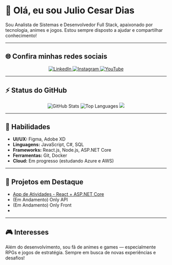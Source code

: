 # 👋 Olá, eu sou Julio Cesar Dias

Sou Analista de Sistemas e Desenvolvedor Full Stack, apaixonado por tecnologia, animes e jogos. Estou sempre disposto a ajudar e compartilhar conhecimento!

---

## 🌐 Confira minhas redes sociais

<p align="center">
  <a href="https://www.linkedin.com/in/jcddossantos/">
    <img src="https://img.shields.io/badge/LinkedIn-0077B5?style=for-the-badge&logo=linkedin&logoColor=white" alt="LinkedIn"/>
  </a>
  <a href="https://www.instagram.com/juliocdias.s/">
    <img src="https://img.shields.io/badge/Instagram-E4405F?style=for-the-badge&logo=instagram&logoColor=white" alt="Instagram"/>
  </a>
  <a href="https://www.youtube.com/@JCDias.s">
    <img src="https://img.shields.io/badge/YouTube-FF0000?style=for-the-badge&logo=youtube&logoColor=white" alt="YouTube"/>
  </a>
</p>

---

## ⚡ Status do GitHub

<p align="center">
  <img src="https://github-readme-stats.vercel.app/api?username=JulioCDias&count_private=true&show_icons=true&theme=radical" alt="GitHub Stats" />
  <img src="https://github-readme-stats.vercel.app/api/top-langs/?username=JulioCDias&layout=compact&theme=radical" alt="Top Languages" />
  <img src="https://github-profile-trophy.vercel.app/?username=juliocdias&theme=radical&no-frame=true&title=Commit,Repositories,Stars" />


</p>

---

## 🚀 Habilidades

- **UI/UX:** Figma, Adobe XD  
- **Linguagens:** JavaScript, C#, SQL  
- **Frameworks:** React.js, Node.js, ASP.NET Core  
- **Ferramentas:** Git, Docker  
- **Cloud:** Em progresso (estudando Azure e AWS)

---

## 💼 Projetos em Destaque

- [App de Atividades - React + ASP.NET Core](https://github.com/JulioCDias/App-Atividades-React-asp)
- (Em Andamento) Only API
- (Em Andamento) Only Front
- 

---

## 🎮 Interesses

Além do desenvolvimento, sou fã de animes e games — especialmente RPGs e jogos de estratégia. Sempre em busca de novas experiências e desafios!
